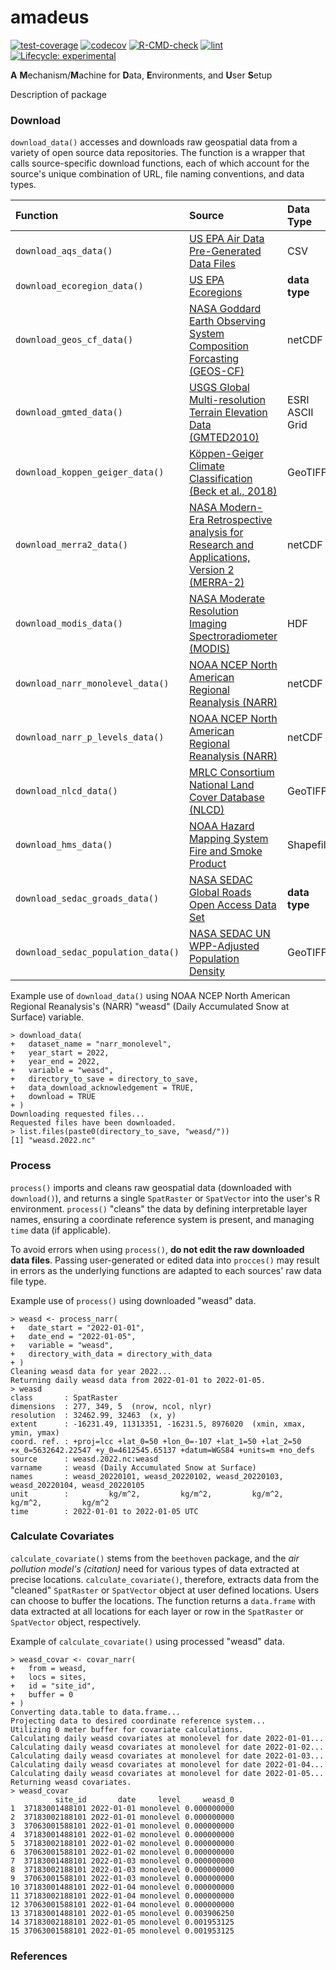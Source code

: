 # amadeus

[![test-coverage](https://github.com/Spatiotemporal-Exposures-and-Toxicology/amadeus/actions/workflows/test-coverage.yaml/badge.svg)](https://github.com/Spatiotemporal-Exposures-and-Toxicology/amadeus/actions/workflows/test-coverage.yaml)
[![codecov](https://codecov.io/gh/Spatiotemporal-Exposures-and-Toxicology/amadeus/graph/badge.svg)](https://codecov.io/gh/Spatiotemporal-Exposures-and-Toxicology/amadeus)
[![R-CMD-check](https://github.com/Spatiotemporal-Exposures-and-Toxicology/amadeus/actions/workflows/check-standard.yaml/badge.svg)](https://github.com/Spatiotemporal-Exposures-and-Toxicology/amadeus/actions/workflows/check-standard.yaml)
[![lint](https://github.com/Spatiotemporal-Exposures-and-Toxicology/amadeus/actions/workflows/lint.yaml/badge.svg)](https://github.com/Spatiotemporal-Exposures-and-Toxicology/amadeus/actions/workflows/lint.yaml)
[![Lifecycle:
experimental](https://img.shields.io/badge/lifecycle-experimental-orange.svg)](https://lifecycle.r-lib.org/articles/stages.html#experimental)

**A** **M**echanism/**M**achine for **D**ata, **E**nvironments, and **U**ser **S**etup

Description of package

### Download

`download_data()` accesses and downloads raw geospatial data from a variety of open source data repositories. The function is a wrapper that calls source-specific download functions, each of which account for the source's unique combination of URL, file naming conventions, and data types.

| Function                     | Source       | Data Type &nbsp; &nbsp; | Genre       |
| :--------------------------- | :----------- | :---------------------- | :---------- |
| `download_aqs_data()`    | [US EPA Air Data Pre-Generated Data Files](https://aqs.epa.gov/aqsweb/airdata/download_files.html) | CSV | Air Pollution |
| `download_ecoregion_data()` | [US EPA Ecoregions](https://www.epa.gov/eco-research/ecoregion) | **data type** | Climate Regions |
| `download_geos_cf_data()` | [NASA Goddard Earth Observing System Composition Forcasting (GEOS-CF)](https://gmao.gsfc.nasa.gov/GEOS_systems/) | netCDF | Atmosphere, Meteorology |
| `download_gmted_data()`   | [USGS Global Multi-resolution Terrain Elevation Data (GMTED2010)](https://www.usgs.gov/coastal-changes-and-impacts/gmted2010) | ESRI ASCII Grid | Elevation |
| `download_koppen_geiger_data()` | [Köppen-Geiger Climate Classification (Beck et al., 2018)](https://www.nature.com/articles/sdata2018214) | GeoTIFF | Climate Classification |
| `download_merra2_data()` | [NASA Modern-Era Retrospective analysis for Research and Applications, Version 2 (MERRA-2)](https://www.nature.com/articles/sdata2018214) | netCDF | Atmosphere, Meteorology |
| `download_modis_data()` | [NASA Moderate Resolution Imaging Spectroradiometer (MODIS)](https://modis.gsfc.nasa.gov/data/) | HDF | Atmosphere, Meteorology, Land Use, Satellite |
| `download_narr_monolevel_data()` | [NOAA NCEP North American Regional Reanalysis (NARR)](https://psl.noaa.gov/data/gridded/data.narr.html) | netCDF | Atmosphere, Meteorology |
| `download_narr_p_levels_data()` | [NOAA NCEP North American Regional Reanalysis (NARR)](https://psl.noaa.gov/data/gridded/data.narr.html) | netCDF | Atmosphere, Meteorology |
| `download_nlcd_data()` | [MRLC Consortium National Land Cover Database (NLCD)](https://www.mrlc.gov/data) | GeoTIFF | Land Use |
| `download_hms_data()` | [NOAA Hazard Mapping System Fire and Smoke Product](https://www.ospo.noaa.gov/Products/land/hms.html#0) | Shapefile | Wildfire Smoke |
| `download_sedac_groads_data()` | [NASA SEDAC Global Roads Open Access Data Set](https://sedac.ciesin.columbia.edu/data/set/groads-global-roads-open-access-v1/data-download) | **data type** | Roadways |
| `download_sedac_population_data()` | [NASA SEDAC UN WPP-Adjusted Population Density](https://sedac.ciesin.columbia.edu/data/set/gpw-v4-population-density-adjusted-to-2015-unwpp-country-totals-rev11) | GeoTIFF | Population |

Example use of `download_data()` using NOAA NCEP North American Regional Reanalysis's (NARR) "weasd" (Daily Accumulated Snow at Surface) variable.

```
> download_data(
+   dataset_name = "narr_monolevel",
+   year_start = 2022,
+   year_end = 2022,
+   variable = "weasd",
+   directory_to_save = directory_to_save,
+   data_download_acknowledgement = TRUE,
+   download = TRUE
+ )
Downloading requested files...
Requested files have been downloaded.
> list.files(paste0(directory_to_save, "weasd/"))
[1] "weasd.2022.nc"
```

### Process

`process()` imports and cleans raw geospatial data (downloaded with `download()`), and returns a single `SpatRaster` or `SpatVector` into the user's R environment. `process()` "cleans" the data by defining interpretable layer names, ensuring a coordinate reference system is present, and managing `time` data (if applicable).

To avoid errors when using `process()`, **do not edit the raw downloaded data files**. Passing user-generated or edited data into `procces()` may result in errors as the underlying functions are adapted to each sources' raw data file type.

Example use of `process()` using downloaded "weasd" data.

```
> weasd <- process_narr(
+   date_start = "2022-01-01",
+   date_end = "2022-01-05",
+   variable = "weasd",
+   directory_with_data = directory_with_data
+ )
Cleaning weasd data for year 2022...
Returning daily weasd data from 2022-01-01 to 2022-01-05.
> weasd
class       : SpatRaster 
dimensions  : 277, 349, 5  (nrow, ncol, nlyr)
resolution  : 32462.99, 32463  (x, y)
extent      : -16231.49, 11313351, -16231.5, 8976020  (xmin, xmax, ymin, ymax)
coord. ref. : +proj=lcc +lat_0=50 +lon_0=-107 +lat_1=50 +lat_2=50 +x_0=5632642.22547 +y_0=4612545.65137 +datum=WGS84 +units=m +no_defs 
source      : weasd.2022.nc:weasd 
varname     : weasd (Daily Accumulated Snow at Surface) 
names       : weasd_20220101, weasd_20220102, weasd_20220103, weasd_20220104, weasd_20220105 
unit        :         kg/m^2,         kg/m^2,         kg/m^2,         kg/m^2,         kg/m^2 
time        : 2022-01-01 to 2022-01-05 UTC 
```

### Calculate Covariates

`calculate_covariate()` stems from the `beethoven` package, and the *air pollution model's (citation)* need for various types of data extracted at precise locations. `calculate_covariate()`, therefore, extracts data from the "cleaned" `SpatRaster` or `SpatVector` object at user defined locations. Users can choose to buffer the locations. The function returns a `data.frame` with data extracted at all locations for each layer or row in the `SpatRaster` or `SpatVector` object, respectively.

Example of `calculate_covariate()` using processed "weasd" data.

```
> weasd_covar <- covar_narr(
+   from = weasd,
+   locs = sites,
+   id = "site_id",
+   buffer = 0
+ )
Converting data.table to data.frame...
Projecting data to desired coordinate reference system...
Utilizing 0 meter buffer for covariate calculations.
Calculating daily weasd covariates at monolevel for date 2022-01-01...
Calculating daily weasd covariates at monolevel for date 2022-01-02...
Calculating daily weasd covariates at monolevel for date 2022-01-03...
Calculating daily weasd covariates at monolevel for date 2022-01-04...
Calculating daily weasd covariates at monolevel for date 2022-01-05...
Returning weasd covariates.
> weasd_covar
          site_id       date     level     weasd_0
1  37183001488101 2022-01-01 monolevel 0.000000000
2  37183002188101 2022-01-01 monolevel 0.000000000
3  37063001588101 2022-01-01 monolevel 0.000000000
4  37183001488101 2022-01-02 monolevel 0.000000000
5  37183002188101 2022-01-02 monolevel 0.000000000
6  37063001588101 2022-01-02 monolevel 0.000000000
7  37183001488101 2022-01-03 monolevel 0.000000000
8  37183002188101 2022-01-03 monolevel 0.000000000
9  37063001588101 2022-01-03 monolevel 0.000000000
10 37183001488101 2022-01-04 monolevel 0.000000000
11 37183002188101 2022-01-04 monolevel 0.000000000
12 37063001588101 2022-01-04 monolevel 0.000000000
13 37183001488101 2022-01-05 monolevel 0.003906250
14 37183002188101 2022-01-05 monolevel 0.001953125
15 37063001588101 2022-01-05 monolevel 0.001953125
```
### References
